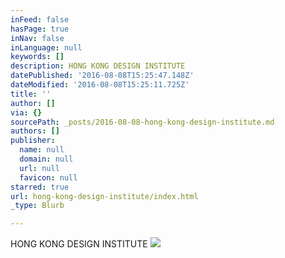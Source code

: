 ```yaml
---
inFeed: false
hasPage: true
inNav: false
inLanguage: null
keywords: []
description: HONG KONG DESIGN INSTITUTE
datePublished: '2016-08-08T15:25:47.148Z'
dateModified: '2016-08-08T15:25:11.725Z'
title: ''
author: []
via: {}
sourcePath: _posts/2016-08-08-hong-kong-design-institute.md
authors: []
publisher:
  name: null
  domain: null
  url: null
  favicon: null
starred: true
url: hong-kong-design-institute/index.html
_type: Blurb

---
```

HONG KONG DESIGN INSTITUTE
![](https://the-grid-user-content.s3-us-west-2.amazonaws.com/7cd3b642-0d3a-4aea-a8c2-2273c54dc003.png)